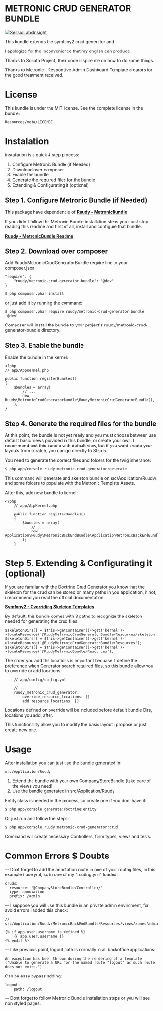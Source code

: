 # METRONIC CRUD GENERATOR BUNDLE

[![SensioLabsInsight](https://insight.sensiolabs.com/projects/c2842afc-efed-4149-9e86-0ca4a26b1f99/mini.png)](https://insight.sensiolabs.com/projects/c2842afc-efed-4149-9e86-0ca4a26b1f99)

This bundle extends the symfony2 crud generator and 

I apologize for the inconvenience that my english can produce.

Thanks to Sonata Project, their code inspire me on how to do some things.

Thanks to Metronic - Responsive Admin Dashboard Template creators for the good treatment received.

License
=======

This bundle is under the MIT license. See the complete license in the bundle:

    Resources/meta/LICENSE

Instalation
===========

Installation is a quick 4 step process:

1. Configure Metronic Bundle (if Needed)
2. Download over composer
3. Enable the bundle
4. Generate the required files for the bundle
5. Extending & Configurating it (optional)

Step 1. Configure Metronic Bundle (if Needed)
---------------------------------------------

This package have dependencie of [**Ruudy - MetronicBundle**][1]

If you didn't follow the Metronic Bundle installation steps you must stop reading this readme and first of all, install and configure that bundle.
 
[**Ruudy - MetronicBundle Readme**][2]

Step 2. Download over composer
------------------------------

Add RuudyMetronicCrudGeneratorBundle require line to your composer.json:

    "require": {
        "ruudy/metronic-crud-generator-bundle": "@dev"
    }

    $ php composer.phar install

or just add it by running the command:

    $ php composer.phar require ruudy/metronic-crud-generator-bundle '@dev'

Composer will install the bundle to your project's ruudy/metronic-crud-generator-bundle directory.

Step 3. Enable the bundle
-------------------------

Enable the bundle in the kernel:

    <?php
    // app/AppKernel.php

    public function registerBundles()
    {
        $bundles = array(
            // ...
            new Ruudy\MetronicCrudGeneratorBundle\RuudyMetronicCrudGeneratorBundle(),
        );
    }

Step 4. Generate the required files for the bundle
--------------------------------------------------

At this point, the bundle is not yet ready and you must choose between use default basic views provided in this bundle, or create your own. I recommend test this bundle with default view, but if you want create your layouts from scratch, you can go directly to Step 5.

You need to generate the correct files and folders for the twig inherance:

    $ php app/console ruudy:metronic-crud-generator:generate

This command will generate and skeleton bundle on src/Application/Ruudy/, and some folders to populate with the Metronic Template Assets.

After this, add new bundle to kernel:

    <?php
        // app/AppKernel.php

        public function registerBundles()
        {
            $bundles = array(
                // ...
                new Application\Ruudy\MetronicBackEndBundle\ApplicationMetronicBackEndBundle(),
            );
        }

Step 5. Extending & Configurating it (optional)
===============================================

If you are familiar with the Doctrine Crud Generator you know that the skeleton for the crud can be stored on many paths in you application, if not, i recommend you read the official documentation:

[**Symfony2 - Overriding Skeleton Templates**][3]

By default, this bundle comes with 3 paths to recognize the skeleton needed for generating the crud files.

    $skeletonDirs[] = $this->getContainer()->get('kernel')->locateResource('@RuudyMetronicCrudGeneratorBundle/Resources/skeleton');
    $skeletonDirs[] = $this->getContainer()->get('kernel')->locateResource('@RuudyMetronicCrudGeneratorBundle/Resources');
    $skeletonDirs[] = $this->getContainer()->get('kernel')->locateResource('@RuudyMetronicBundle/Resources');
    
The order you add the locations is important becuase it define the preference when Generator search required files, so this bundle allow you to override or add locations:

        // app/config/config.yml
        
        // ...
        ruudy_metronic_crud_generator:
            override_resource_locations: []
            add_resource_locations_ []
            
Locations defined on override will be included before default bundle Dirs, locations you add, after.

This functionality allow you to modify the basic layout i propose or just create new one.

Usage
=====

After installation you can just use the bundle generated in:

    src/Application/Ruudy

1. Extend the bundle with your own Company/StoreBundle (take care of the views you need)
2. Use the bundle generated in src/Application/Ruudy

Entity class is needed in the process, so create one if you dont have it:

    $ php app/console generate:doctrine:entity
    
Or just run and follow the steps:

    $ php app/console ruudy:metronic-crud-generator:crud
    
Command will create necessary Controllers, form types, views and tests.

Common Errors $ Doubts
======================

-- Dont forget to add the annotation route in one of your routng files, in this example i use yml, so in one of my "routing.yml" loaded.

    cruds:
      resource: "@CompanyStoreBundle/Controller/"
      type: annotation
      prefix: /admin

-- I suppose you will use this bundle in an private admin enviroment, for avoid errors i added this check:

    // src/Application/Ruudy/MetronicBackEndBundle/Resources/views/zones/admin/header.html.twig
    
    {% if app.user.username is defined %}
        {{ app.user.username }}
    {% endif %}
    
-- Like previous point, logout path is normally in all backoffice applications:

    An exception has been thrown during the rendering of a template ("Unable to generate a URL for the named route "logout" as such route does not exist.")
    
   Can be easy bypass adding:
   
    logout:
        path: /logout

-- Dont forget to follow Metronic Bundle installation steps or you will see non styled pages.

[1]: https://github.com/ruudy-es/Metronic-Bundle
[2]: https://github.com/ruudy-es/Metronic-Bundle/blob/master/README.md
[3]: http://symfony.com/doc/current/bundles/SensioGeneratorBundle/index.html#overriding-skeleton-templates
